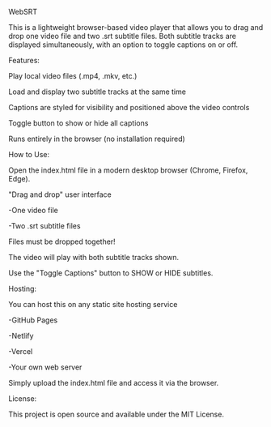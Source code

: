 WebSRT

This is a lightweight browser-based video player that allows you to drag and drop one video file and two .srt subtitle files. Both subtitle tracks are displayed simultaneously, with an option to toggle captions on or off.


Features:

Play local video files (.mp4, .mkv, etc.)

Load and display two subtitle tracks at the same time

Captions are styled for visibility and positioned above the video controls

Toggle button to show or hide all captions

Runs entirely in the browser (no installation required)


How to Use:

Open the index.html file in a modern desktop browser (Chrome, Firefox, Edge).

"Drag and drop" user interface

-One video file

-Two .srt subtitle files

Files must be dropped together!

The video will play with both subtitle tracks shown.

Use the "Toggle Captions" button to SHOW or HIDE subtitles.


Hosting:

You can host this on any static site hosting service

-GitHub Pages

-Netlify

-Vercel

-Your own web server

Simply upload the index.html file and access it via the browser.



License:

This project is open source and available under the MIT License.

